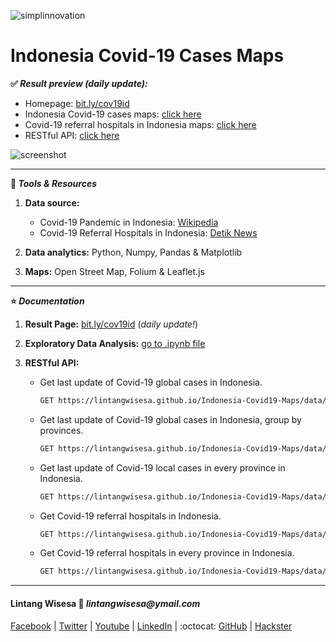![simplinnovation](https://4.bp.blogspot.com/-f7YxPyqHAzY/WJ6VnkvE0SI/AAAAAAAADTQ/0tDQPTrVrtMAFT-q-1-3ktUQT5Il9FGdQCLcB/s350/simpLINnovation1a.png)

# Indonesia Covid-19 Cases Maps

__✅ *Result preview (daily update):*__ 

- Homepage: [bit.ly/cov19id](https://lintangwisesa.github.io/Indonesia-Covid19-Maps/)
- Indonesia Covid-19 cases maps: [click here](https://lintangwisesa.github.io/Indonesia-Covid19-Maps/)
- Covid-19 referral hospitals in Indonesia maps: [click here](http://lintangwisesa.github.io/Indonesia-Covid19-Maps/hospitals.html) 
- RESTful API: [click here](https://lintangwisesa.github.io/Indonesia-Covid19-Maps/api.html)

![screenshot](https://raw.githubusercontent.com/LintangWisesa/Indonesia-Covid19-Maps/master/img/screenshot.png)

<hr>

__🔧 *Tools & Resources*__

1. __Data source:__ 

    - Covid-19 Pandemic in Indonesia: [Wikipedia](https://en.wikipedia.org/wiki/2020_coronavirus_pandemic_in_Indonesia)
    - Covid-19 Referral Hospitals in Indonesia: [Detik News](https://news.detik.com/berita/d-4942353/daftar-rumah-sakit-rujukan-covid-19-seluruh-indonesia/)

2. __Data analytics:__ Python, Numpy, Pandas & Matplotlib

3. __Maps:__ Open Street Map, Folium & Leaflet.js

<hr>

__⭐ *Documentation*__

1. __Result Page:__ [bit.ly/cov19id](https://lintangwisesa.github.io/Indonesia-Covid19-Maps/) (_daily update!_)

2. __Exploratory Data Analysis:__ [go to .ipynb file](https://github.com/LintangWisesa/Indonesia-Covid19-Maps/blob/master/0_eda.ipynb)

3. __RESTful API:__
    - Get last update of Covid-19 global cases in Indonesia.
        ```bash
        GET https://lintangwisesa.github.io/Indonesia-Covid19-Maps/data/indonesia.json
        ```
    - Get last update of Covid-19 global cases in Indonesia, group by provinces.
        ```bash
        GET https://lintangwisesa.github.io/Indonesia-Covid19-Maps/data/provinsi/all.json
        ```
    - Get last update of Covid-19 local cases in every province in Indonesia.
        ```bash
        GET https://lintangwisesa.github.io/Indonesia-Covid19-Maps/data/provinsi/{provinceName}.json
        ```
    - Get Covid-19 referral hospitals in Indonesia.
        ```bash
        GET https://lintangwisesa.github.io/Indonesia-Covid19-Maps/data/rumah_sakit/all.json
        ```
    - Get Covid-19 referral hospitals in every province in Indonesia.
        ```bash
        GET https://lintangwisesa.github.io/Indonesia-Covid19-Maps/data/rumah_sakit/{provinceName}.json
        ```

<hr>

#### Lintang Wisesa :love_letter: _lintangwisesa@ymail.com_

[Facebook](https://www.facebook.com/lintangbagus) | 
[Twitter](https://twitter.com/Lintang_Wisesa) |
[Youtube](https://www.youtube.com/user/lintangbagus) |
[LinkedIn](https://www.linkedin.com/in/lintangwisesa/) | 
:octocat: [GitHub](https://github.com/LintangWisesa) |
[Hackster](https://www.hackster.io/lintangwisesa)